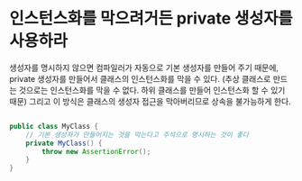 # 인스턴스화를 막으려거든 private 생성자를 사용하라

생성자를 명시하지 않으면 컴파일러가 자동으로 기본 생성자를 만들어 주기 때문에,
private 생성자를 만들어서 클래스의 인스턴스화를 막을 수 있다.
(추상 클래스로 만드는 것으로는 인스턴스화를 막을 수 없다. 하위 클래스를 만들어 인스턴스화 할 수 있기 때문)
그리고 이 방식은 클래스의 생성자 접근을 막아버리므로 상속을 불가능하게 한다.

```java

public class MyClass {
    // 기본 생성자가 만들어지는 것을 막는다고 주석으로 명시하는 것이 좋다
    private MyClass() {
        throw new AssertionError();
    }
}

```
